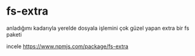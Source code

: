 # fs-extra
anladığımı kadarıyla yerelde dosyala işlemini çok güzel yapan extra bir fs paketi

incele 
https://www.npmjs.com/package/fs-extra
